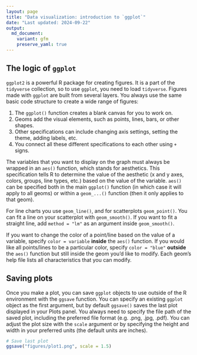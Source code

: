 ```yaml
---
layout: page
title: "Data visualization: introduction to `ggplot`"
date: "Last updated: 2024-09-22"
output:
  md_document:
    variant: gfm
    preserve_yaml: true
---
```


## The logic of `ggplot`

`ggplot2` is a powerful R package for creating figures. It is a part of
the `tidyverse` collection, so to use `ggplot`, you need to load
`tidyverse`. Figures made with `ggplot` are built from several layers.
You always use the same basic code structure to create a wide range of
figures:

1.  The `ggplot()` function creates a blank canvas for you to work on.
2.  Geoms add the visual elements, such as points, lines, bars, or other
    shapes.
3.  Other specifications can include changing axis settings, setting the
    theme, adding labels, etc.
4.  You connect all these different specifications to each other using
    `+` signs.

The variables that you want to display on the graph must always be
wrapped in an `aes()` function, which stands for aesthetics. This
specification tells R to determine the value of the aesthetic (x and y
axes, colors, groups, line types, etc.) based on the value of the
variable. `aes()` can be specified both in the main `ggplot()` function
(in which case it will apply to all geoms) or within a `geom_...()`
function (then it only applies to that geom).

For line charts you use `geom_line()`, and for scatterplots
`geom_point()`. You can fit a line on your scatterplot with
`geom_smooth()`. If you want to fit a straight line, add `method = "lm"`
as an argument inside `geom_smooth()`.

If you want to change the color of a point/line based on the value of a
variable, specify `color = variable` **inside** the `aes()` function. If
you would like all points/lines to be a particular color, specify
`color = "blue"` **outside** the `aes()` function but still inside the
geom you’d like to modify. Each geom’s help file lists all
characteristics that you can modify.

## Saving plots

Once you make a plot, you can save `ggplot` objects to use outside of
the R environment with the `ggsave` function. You can specify an
existing `ggplot` object as the first argument, but by default
`ggsave()` saves the last plot displayed in your Plots panel. You always
need to specify the file path of the saved plot, including the preferred
file format (e.g. .png, .jpg, .pdf). You can adjust the plot size with
the `scale` argument or by specifying the height and width in your
preferred units (the default units are inches).

``` r
# Save last plot
ggsave("figures/plot1.png", scale = 1.5)
```
